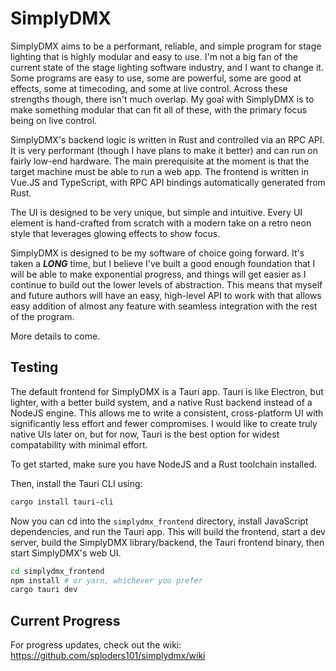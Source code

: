 # SimplyDMX

SimplyDMX aims to be a performant, reliable, and simple program for stage lighting that is highly modular
and easy to use. I'm not a big fan of the current state of the stage lighting software industry, and I
want to change it. Some programs are easy to use, some are powerful, some are good at effects, some at
timecoding, and some at live control. Across these strengths though, there isn't much overlap. My goal
with SimplyDMX is to make something modular that can fit all of these, with the primary focus being on
live control.

SimplyDMX's backend logic is written in Rust and controlled via an RPC API. It is very performant (though
I have plans to make it better) and can run on fairly low-end hardware. The main prerequisite at the
moment is that the target machine must be able to run a web app. The frontend is written in Vue.JS and
TypeScript, with RPC API bindings automatically generated from Rust.

The UI is designed to be very unique, but simple and intuitive. Every UI element is hand-crafted from
scratch with a modern take on a retro neon style that leverages glowing effects to show focus.

SimplyDMX is designed to be my software of choice going forward. It's taken a ***LONG*** time, but I
believe I've built a good enough foundation that I will be able to make exponential progress, and things
will get easier as I continue to build out the lower levels of abstraction. This means that myself and
future authors will have an easy, high-level API to work with that allows easy addition of almost any
feature with seamless integration with the rest of the program.

More details to come.


## Testing

The default frontend for SimplyDMX is a Tauri app. Tauri is like Electron, but lighter, with a better
build system, and a native Rust backend instead of a NodeJS engine. This allows me to write a consistent,
cross-platform UI with significantly less effort and fewer compromises. I would like to create truly
native UIs later on, but for now, Tauri is the best option for widest compatability with minimal effort.

To get started, make sure you have NodeJS and a Rust toolchain installed.

Then, install the Tauri CLI using:

```bash
cargo install tauri-cli
```

Now you can cd into the `simplydmx_frontend` directory, install JavaScript dependencies, and run
the Tauri app. This will build the frontend, start a dev server, build the SimplyDMX library/backend,
the Tauri frontend binary, then start SimplyDMX's web UI.

```bash
cd simplydmx_frontend
npm install # or yarn, whichever you prefer
cargo tauri dev
```

## Current Progress

For progress updates, check out the wiki:
https://github.com/sploders101/simplydmx/wiki
